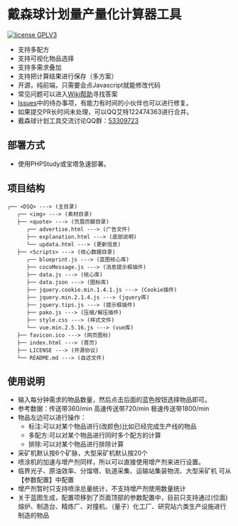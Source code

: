 # 戴森球计划量产量化计算器工具
<a href="https://www.gnu.org/licenses/gpl-3.0.html"><img src="https://img.shields.io/badge/license-GPLV3-blue" alt="license GPLV3"></a>
- 支持多配方
- 支持可视化物品选择
- 支持多需求叠加
- 支持把计算结果进行保存（多方案）
- 开源，纯前端，只需要会点Javascript就能修改代码
- 常见问题可以进入<a href="https://github.com/122474363/DSQ/wiki">Wiki帮助</a>寻找答案
- <a href="https://github.com/122474363/DSQ/issues">Issues</a>中的待办事项，有能力有时间的小伙伴也可以进行修复。
- 如果提交PR长时间未处理，可以QQ艾特122474363进行合并。
- 戴森球计划工具交流讨论QQ群：<a href="http://qm.qq.com/cgi-bin/qm/qr?_wv=1027&k=UzzPv3ic7Fk9EDCyHo_4gkWQLR3WEA9Y&authKey=ysjOY0JQOSpT2ZCLkttSzI73sXyzu%2FXEqJXMmY2O645LpO6GOD5lRBrjdalqpO5k&noverify=0&group_code=53309723" target="_blank">53309723</a>

## 部署方式

- 使用PHPStudy或宝塔急速部署。

## 项目结构

```
┌── <DSQ> ---> (主目录)
   ┌── <img> ---> (素材目录)
   ├── <quote> ---> (页眉页脚目录)
      ┌── advertise.html ---> (广告文件)
      ├── explanation.html ---> (底部说明)
      └── updata.html ---> (更新信息)
   ├── <Scripts> ---> (核心数据目录)
      ┌── blueprint.js ---> (蓝图核心库)
      ├── cocoMessage.js ---> (消息提示框插件)
      ├── data.js ---> (核心库)
      ├── data.json ---> (图标库)
      ├── jquery.cookie.min.1.4.1.js ---> (Cookie插件)
      ├── jquery.min.2.1.4.js ---> (jquery库)
      ├── jquery.tips.js ---> (提示框插件)
      ├── pako.js ---> (压缩/解压插件)
      ├── style.css ---> (样式文件)
      └── vue.min.2.5.16.js ---> (vue库)
   ├── favicon.ico ---> (网页图标)
   ├── index.html ---> (首页)
   ├── LICENSE ---> (开源协议)
   └── README.md ---> (自述文件)
```

## 使用说明

- 输入每分钟需求的物品数量，然后点击后面的蓝色按钮选择物品即可。
- 参考数据：传送带360/min 高速传送带720/min 极速传送带1800/min
- 物品左边可以进行操作：
  - 标注:可以对某个物品进行(改颜色)比如已经完成生产线的物品
  - 多配方:可以对某个物品进行同时多个配方的计算
  - 排除:可以对某个物品进行排除计算
- 采矿机默认按6个矿脉，大型采矿机默认按20个
- 喷涂机的加速与增产剂同样，所以可以直接使用增产剂来进行设置。
- 临界光子、原油效率、分馏塔、轨道采集、运输站集装物流、大型采矿机 可从【参数配置】中配置
- 增产剂暂时只支持喷涂总量统计，不支持增产剂使用数量统计
- 关于蓝图生成，配置项移到了页面顶部的参数配置中，目前只支持通过(位面)熔炉、制造台、精炼厂、对撞机、（量子）化工厂、研究站六类生产设施进行制造的物品
